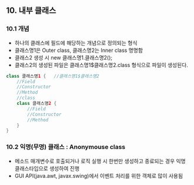 ## 10. 내부 클래스

### 10.1 개념
- 하나의 클래스에 필드에 해당하는 개념으로 정의되는 형식 <br>
- 클래스명1은 Outer class, 클래스명2는 Inner class 명명함
- 클래스2 생성 시 new 클래스명1.클래스명2();
- 클래스2의 생성된 파일은 클래스명1$클래스명2.class 형식으로 파일이 생성된다.

```java
class 클래스명1 {	//클래스명1$클래스명2
	//Field
	//Constructor
	//Method
	//class
	class 클래스명2 {
		//Field
		//Constructor
		//Method
	}
}
```

### 10.2 익명(무명) 클래스 : Anonymouse class
- 메소드 매개변수로 호출되거나 로직 실행 시 한번만 생성하고 종료되는 경우 익명 클래스타입으로 생성하여 진행
- GUI API(java.awt, javax.swing)에서 이벤트 처리를 위한 객체로 많이 사용됨